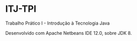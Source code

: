 # ITJ-TPI
Trabalho Prático I - Introdução à Tecnologia Java

Desenvolvido com Apache Netbeans IDE 12.0, sobre JDK 8.